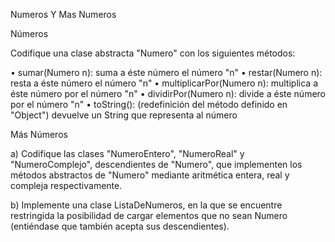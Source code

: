 Numeros Y Mas Numeros

Números 

Codifique una clase abstracta "Numero" con los siguientes métodos: 

  • sumar(Numero n): suma a éste número el número "n" 
  • restar(Numero n): resta a éste número el número "n" 
  • multiplicarPor(Numero n): multiplica a éste número por el número "n" 
  • dividirPor(Numero n): divide a éste número por el número "n" 
  • toString(): (redefinición del método definido en "Object") devuelve un String que representa al número

Más Números 

  a) Codifique las clases "NumeroEntero", "NumeroReal" y "NumeroComplejo", descendientes de "Numero", 
      que implementen los métodos abstractos de "Numero" mediante aritmética entera, real y compleja respectivamente.
      
  b) Implemente una clase ListaDeNumeros, en la que se encuentre restringida la posibilidad de cargar elementos 
      que no sean Numero (entiéndase que también acepta sus descendientes).
